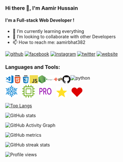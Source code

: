 ### Hi there 👋,  I'm Aamir Hussain
#### I'm a Full-stack Web Developer !

- 🌱 I’m currently learning everything 
- 👯 I’m looking to collaborate  with other Developers 
- 📫 How to reach me: aamirbhat382 


[<img src='https://cdn.jsdelivr.net/npm/simple-icons@3.0.1/icons/github.svg' alt='github' height='20'>](https://github.com/aamirbhat382)  [<img src='https://cdn.jsdelivr.net/npm/simple-icons@3.0.1/icons/facebook.svg' alt='facebook' height='20'>](https://www.facebook.com/aamirbhat382)  [<img src='https://cdn.jsdelivr.net/npm/simple-icons@3.0.1/icons/instagram.svg' alt='instagram' height='20'>](https://www.instagram.com/aamirbhat382/)  [<img src='https://cdn.jsdelivr.net/npm/simple-icons@3.0.1/icons/twitter.svg' alt='twitter' height='20'>](https://twitter.com/aamirbhat382)  [<img src='https://cdn.jsdelivr.net/npm/simple-icons@3.0.1/icons/icloud.svg' alt='website' height='20'>](https://aamirbhat.xyz/) 
<br/>
### Languages and Tools:
<img align="left" alt="Visual Studio Code" width="26px" src="https://raw.githubusercontent.com/github/explore/80688e429a7d4ef2fca1e82350fe8e3517d3494d/topics/visual-studio-code/visual-studio-code.png" />
<img align="left" alt="HTML5" width="26px" src="https://raw.githubusercontent.com/github/explore/80688e429a7d4ef2fca1e82350fe8e3517d3494d/topics/html/html.png" />
<img align="left" alt="CSS3" width="26px" src="https://raw.githubusercontent.com/github/explore/80688e429a7d4ef2fca1e82350fe8e3517d3494d/topics/css/css.png" />
<img align="left" alt="JavaScript" width="26px" src="https://raw.githubusercontent.com/github/explore/80688e429a7d4ef2fca1e82350fe8e3517d3494d/topics/javascript/javascript.png" />
<img align="left" alt="Node.js" width="26px" src="https://raw.githubusercontent.com/github/explore/80688e429a7d4ef2fca1e82350fe8e3517d3494d/topics/nodejs/nodejs.png" />

<img align="left" alt="MongoDB" width="26px" src="https://raw.githubusercontent.com/github/explore/80688e429a7d4ef2fca1e82350fe8e3517d3494d/topics/mongodb/mongodb.png" />
<img align="left" alt="Git" width="26px" src="https://raw.githubusercontent.com/github/explore/80688e429a7d4ef2fca1e82350fe8e3517d3494d/topics/git/git.png" />
<img align="left" alt="GitHub" width="26px" src="https://raw.githubusercontent.com/github/explore/78df643247d429f6cc873026c0622819ad797942/topics/github/github.png" />
<img src='https://cdn.jsdelivr.net/npm/simple-icons@3.0.1/icons/python.svg' alt='python' height='20'>
<br/>

<a href='https://archiveprogram.github.com/'><img src='https://raw.githubusercontent.com/acervenky/animated-github-badges/master/assets/acbadge.gif' width='40' height='40'></a> <a href='https://docs.github.com/en/developers'><img src='https://raw.githubusercontent.com/acervenky/animated-github-badges/master/assets/devbadge.gif' width='40' height='40'></a> <a href='https://github.com/pricing'><img src='https://raw.githubusercontent.com/acervenky/animated-github-badges/master/assets/pro.gif' width='40' height='40'></a> <a href='https://stars.github.com/'><img src='https://raw.githubusercontent.com/acervenky/animated-github-badges/master/assets/starbadge.gif' width='35' height='35'></a> <a href='https://docs.github.com/en/github/supporting-the-open-source-community-with-github-sponsors'><img src='https://raw.githubusercontent.com/acervenky/animated-github-badges/master/assets/sponsorbadge.gif' width='35' height='35'></a> 

[![Top Langs](https://github-readme-stats.vercel.app/api/top-langs/?username=aamirbhat382)](https://github.com/anuraghazra/github-readme-stats)

![GitHub stats](https://github-readme-stats.vercel.app/api?username=aamirbhat382&show_icons=true)  

![GitHub Activity Graph](https://activity-graph.herokuapp.com/graph?username=aamirbhat382)  

![GitHub metrics](https://metrics.lecoq.io/aamirbhat382)  

![GitHub streak stats](https://github-readme-streak-stats.herokuapp.com/?user=aamirbhat382)  

![Profile views](https://gpvc.arturio.dev/aamirbhat382)  

